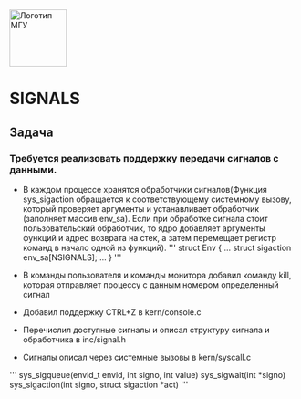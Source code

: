 <img src="https://static.tildacdn.com/tild3333-3362-4731-a261-323535333532/_.svg"  alt="Логотип МГУ" height="100" />

# SIGNALS

## Задача 
### Требуется реализовать поддержку передачи сигналов с данными. 




* В каждом процессе хранятся обработчики сигналов(Функция sys_sigaction обращается к соответствующему системному вызову, который проверяет аргументы и устанавливает обработчик (заполняет массив env_sa). Если при обработке сигнала стоит пользовательский обработчик, то ядро добавляет аргументы функций и адрес возврата на стек, а затем перемещает регистр команд в начало одной из функций).
'''
struct Env {
  ...
  struct sigaction env_sa[NSIGNALS];
  ...
}
'''


* В команды пользователя и команды монитора добавил команду kill, которая отправляет процессу с данным номером определенный сигнал


* Добавил поддержку CTRL+Z в kern/console.c

* Перечислил доступные сигналы и описал структуру сигнала и обработчика в inc/signal.h

* Сигналы описал через системные вызовы в kern/syscall.c

'''
sys_sigqueue(envid_t envid, int signo, int value)
sys_sigwait(int *signo)
sys_sigaction(int signo, struct sigaction *act)
'''